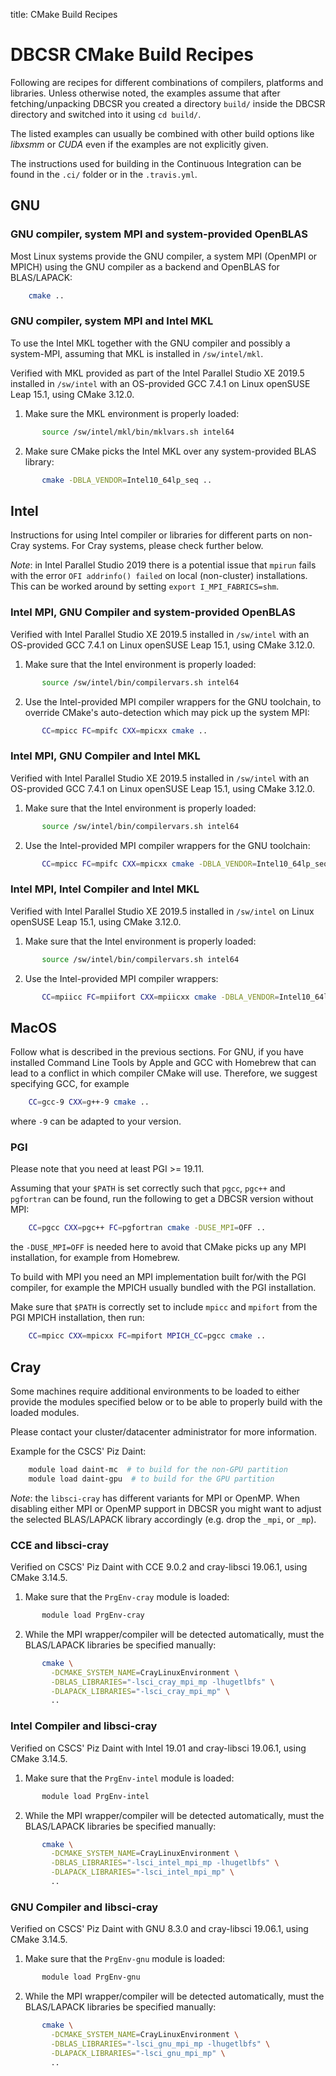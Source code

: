 title: CMake Build Recipes

# DBCSR CMake Build Recipes

Following are recipes for different combinations of compilers, platforms and libraries.
Unless otherwise noted, the examples assume that after fetching/unpacking DBCSR you created
a directory `build/` inside the DBCSR directory and switched into it using `cd build/`.

The listed examples can usually be combined with other build options like *libxsmm* or *CUDA*
even if the examples are not explicitly given.

The instructions used for building in the Continuous Integration can be found in
the `.ci/` folder or in the `.travis.yml`.

## GNU

### GNU compiler, system MPI and system-provided OpenBLAS

Most Linux systems provide the GNU compiler, a system MPI (OpenMPI or MPICH) using the
GNU compiler as a backend and OpenBLAS for BLAS/LAPACK:

```bash
    cmake ..
```

### GNU compiler, system MPI and Intel MKL

To use the Intel MKL together with the GNU compiler and possibly a system-MPI,
assuming that MKL is installed in `/sw/intel/mkl`.

Verified with MKL provided as part of the Intel Parallel Studio XE 2019.5 installed in `/sw/intel`
with an OS-provided GCC 7.4.1 on Linux openSUSE Leap 15.1, using CMake 3.12.0.

1. Make sure the MKL environment is properly loaded:

```bash
       source /sw/intel/mkl/bin/mklvars.sh intel64
```

2. Make sure CMake picks the Intel MKL over any system-provided BLAS library:

```bash
       cmake -DBLA_VENDOR=Intel10_64lp_seq ..
```

## Intel

Instructions for using Intel compiler or libraries for different parts on non-Cray systems.
For Cray systems, please check further below.

*Note*: in Intel Parallel Studio 2019 there is a potential issue that `mpirun` fails with
the error `OFI addrinfo() failed` on local (non-cluster) installations.
This can be worked around by setting `export I_MPI_FABRICS=shm`.

### Intel MPI, GNU Compiler and system-provided OpenBLAS

Verified with Intel Parallel Studio XE 2019.5 installed in `/sw/intel`
with an OS-provided GCC 7.4.1 on Linux openSUSE Leap 15.1, using CMake 3.12.0.

1. Make sure that the Intel environment is properly loaded:

```bash
       source /sw/intel/bin/compilervars.sh intel64
```

2. Use the Intel-provided MPI compiler wrappers for the GNU toolchain,
   to override CMake's auto-detection which may pick up the system MPI:

```bash
       CC=mpicc FC=mpifc CXX=mpicxx cmake ..
```

### Intel MPI, GNU Compiler and Intel MKL

Verified with Intel Parallel Studio XE 2019.5 installed in `/sw/intel`
with an OS-provided GCC 7.4.1 on Linux openSUSE Leap 15.1, using CMake 3.12.0.

1. Make sure that the Intel environment is properly loaded:

```bash
       source /sw/intel/bin/compilervars.sh intel64
```

2. Use the Intel-provided MPI compiler wrappers for the GNU toolchain:

```bash
       CC=mpicc FC=mpifc CXX=mpicxx cmake -DBLA_VENDOR=Intel10_64lp_seq ..
```

### Intel MPI, Intel Compiler and Intel MKL

Verified with Intel Parallel Studio XE 2019.5 installed in `/sw/intel`
on Linux openSUSE Leap 15.1, using CMake 3.12.0.

1. Make sure that the Intel environment is properly loaded:

```bash
       source /sw/intel/bin/compilervars.sh intel64
```

2. Use the Intel-provided MPI compiler wrappers:

```bash
       CC=mpiicc FC=mpiifort CXX=mpiicxx cmake -DBLA_VENDOR=Intel10_64lp_seq ..
```

## MacOS

Follow what is described in the previous sections.
For GNU, if you have installed Command Line Tools by Apple and GCC with Homebrew that can lead to a
conflict in which compiler CMake will use. Therefore, we suggest specifying GCC, for example

```bash
    CC=gcc-9 CXX=g++-9 cmake ..
```

where `-9` can be adapted to your version.

### PGI

Please note that you need at least PGI >= 19.11.

Assuming that your `$PATH` is set correctly such that `pgcc`, `pgc++` and `pgfortran` can be found,
run the following to get a DBCSR version without MPI:

```bash
    CC=pgcc CXX=pgc++ FC=pgfortran cmake -DUSE_MPI=OFF ..
```

the `-DUSE_MPI=OFF` is needed here to avoid that CMake picks up any MPI installation, for example from Homebrew.

To build with MPI you need an MPI implementation built for/with the PGI compiler, for example the MPICH
usually bundled with the PGI installation.

Make sure that `$PATH` is correctly set to include `mpicc` and `mpifort` from the PGI MPICH installation, then run:

```bash
    CC=mpicc CXX=mpicxx FC=mpifort MPICH_CC=pgcc cmake ..
```

## Cray

Some machines require additional environments to be loaded to either provide
the modules specified below or to be able to properly build with the loaded modules.

Please contact your cluster/datacenter administrator for more information.

Example for the CSCS' Piz Daint:

```bash
    module load daint-mc  # to build for the non-GPU partition
    module load daint-gpu  # to build for the GPU partition
```

*Note*: the `libsci-cray` has different variants for MPI or OpenMP.
When disabling either MPI or OpenMP support in DBCSR you might want to adjust the
selected BLAS/LAPACK library accordingly (e.g. drop the `_mpi`, or `_mp`).

### CCE and libsci-cray

Verified on CSCS' Piz Daint with CCE 9.0.2 and cray-libsci 19.06.1,
using CMake 3.14.5.

1. Make sure that the `PrgEnv-cray` module is loaded:

```bash
       module load PrgEnv-cray
```

2. While the MPI wrapper/compiler will be detected automatically,
   must the BLAS/LAPACK libraries be specified manually:

```bash
       cmake \
         -DCMAKE_SYSTEM_NAME=CrayLinuxEnvironment \
         -DBLAS_LIBRARIES="-lsci_cray_mpi_mp -lhugetlbfs" \
         -DLAPACK_LIBRARIES="-lsci_cray_mpi_mp" \
         ..
```

### Intel Compiler and libsci-cray

Verified on CSCS' Piz Daint with Intel 19.01 and cray-libsci 19.06.1,
using CMake 3.14.5.

1. Make sure that the `PrgEnv-intel` module is loaded:

```bash
       module load PrgEnv-intel
```

2. While the MPI wrapper/compiler will be detected automatically,
   must the BLAS/LAPACK libraries be specified manually:

```bash
       cmake \
         -DCMAKE_SYSTEM_NAME=CrayLinuxEnvironment \
         -DBLAS_LIBRARIES="-lsci_intel_mpi_mp -lhugetlbfs" \
         -DLAPACK_LIBRARIES="-lsci_intel_mpi_mp" \
         ..
```

### GNU Compiler and libsci-cray

Verified on CSCS' Piz Daint with GNU 8.3.0 and cray-libsci 19.06.1,
using CMake 3.14.5.

1. Make sure that the `PrgEnv-gnu` module is loaded:

```bash
       module load PrgEnv-gnu
```

2. While the MPI wrapper/compiler will be detected automatically,
   must the BLAS/LAPACK libraries be specified manually:

```bash
       cmake \
         -DCMAKE_SYSTEM_NAME=CrayLinuxEnvironment \
         -DBLAS_LIBRARIES="-lsci_gnu_mpi_mp -lhugetlbfs" \
         -DLAPACK_LIBRARIES="-lsci_gnu_mpi_mp" \
         ..
```
